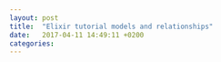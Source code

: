```yaml
---
layout: post
title:  "Elixir tutorial models and relationships"
date:   2017-04-11 14:49:11 +0200
categories:
---
```

